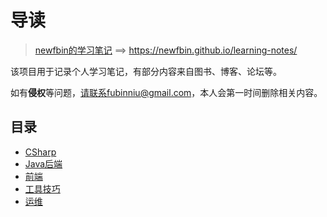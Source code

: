 #  导读

> [newfbin的学习笔记](https://newfbin.github.io/learning-notes/) ==> https://newfbin.github.io/learning-notes/

该项目用于记录个人学习笔记，有部分内容来自图书、博客、论坛等。

如有**侵权**等问题，请联系fubinniu@gmail.com，本人会第一时间删除相关内容。

## 目录

*  [CSharp](/study/CSharp/README)
*  [Java后端](/study/Java后端/README)
*  [前端](/study/前端/README)
*  [工具技巧](/study/工具技巧/README)
*  [运维](/study/运维/README)